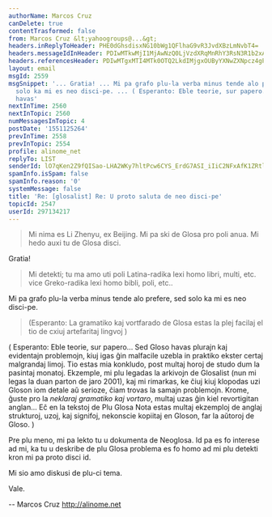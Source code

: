 ```yaml
---
authorName: Marcos Cruz
canDelete: true
contentTrasformed: false
from: Marcos Cruz &lt;yahoogroups@...&gt;
headers.inReplyToHeader: PHE0dGhsdisxNG10bWg1QFlhaG9vR3JvdXBzLmNvbT4=
headers.messageIdInHeader: PDIwMTkwMjI1MjAwNzQ0LjVzdXRqMnRhY3RsN3R1b2xAcjYwMC5yNjAwPg==
headers.referencesHeader: PDIwMTgxMTI4MTk0OTQ2LkdIMjgxOUByYXNwZXNpcz4gPHE0dGhsdisxNG10bWg1QFlhaG9vR3JvdXBzLmNvbT4=
layout: email
msgId: 2559
msgSnippet: '... Gratia! ... Mi pa grafo plu-la verba minus tende alo prefere, sed
  solo ka mi es neo disci-pe. ... ( Esperanto: Eble teorie, sur papero... Sed Gloso
  havas'
nextInTime: 2560
nextInTopic: 2560
numMessagesInTopic: 4
postDate: '1551125264'
prevInTime: 2558
prevInTopic: 2554
profile: alinome_net
replyTo: LIST
senderId: lO7qKen2Z9fQISao-LHA2WKy7hltPcw6CYS_ErdG7ASI_iIiC2NFxAfK1ZRtlFJT-NLCRl3_4fIpZ0AcoUavzx8lMQZDb555YDq-hg
spamInfo.isSpam: false
spamInfo.reason: '0'
systemMessage: false
title: 'Re: [glosalist] Re: U proto saluta de neo disci-pe'
topicId: 2547
userId: 297134217
---
```



> Mi nima es Li Zhenyu, ex Beijing. Mi pa ski de Glosa pro poli anua. Mi
> hedo auxi tu de Glosa disci.

Gratia!

> Mi detekti; tu ma amo uti poli Latina-radika lexi homo libri, multi,
> etc. vice Greko-radika lexi homo bibli, poli, etc.. 

Mi pa grafo plu-la verba minus tende alo prefere, sed solo ka mi es neo
disci-pe.

> (Esperanto: La gramatiko kaj vortfarado de Glosa estas la plej facilaj
> el tio de cxiuj artefaritaj lingvoj )

( Esperanto: Eble teorie, sur papero... Sed Gloso havas plurajn kaj
evidentajn problemojn, kiuj igas ĝin malfacile uzebla in praktiko ekster
certaj malgrandaj limoj. Tio estas mia konkludo, post multaj horoj de
studo dum la pasintaj monatoj.  Ekzemple, mi plu legadas la arkivojn de
Glosalist (nun mi legas la duan parton de jaro 2001), kaj mi rimarkas,
ke ĉiuj kiuj klopodas uzi Gloson iom detale aŭ serioze, ĉiam trovas la
samajn problemojn.  Krome, ĝuste pro la *neklaraj gramatiko kaj
vortaro*, multaj uzas ĝin kiel revortigitan anglan...  Eĉ en la tekstoj
de Plu Glosa Nota estas multaj ekzemploj de anglaj strukturoj, uzoj, kaj
signifoj, nekonscie kopiitaj en Gloson, far la aŭtoroj de Gloso. )

Pre plu meno, mi pa lekto tu u dokumenta de Neoglosa. Id pa es fo
interese ad mi, ka tu u deskribe de plu Glosa problema es fo homo ad mi
plu detekti kron mi pa proto disci id.

Mi sio amo diskusi de plu-ci tema.

Vale.

-- 
Marcos Cruz
http://alinome.net

